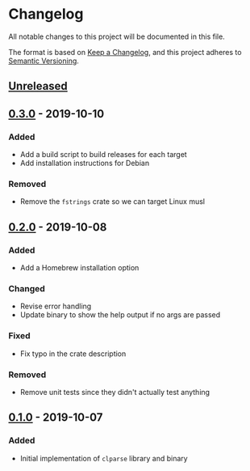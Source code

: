 # Changelog
All notable changes to this project will be documented in this file.

The format is based on [Keep a Changelog](https://keepachangelog.com/en/1.0.0/),
and this project adheres to [Semantic Versioning](https://semver.org/spec/v2.0.0.html).

## [Unreleased]

## [0.3.0] - 2019-10-10
### Added
- Add a build script to build releases for each target
- Add installation instructions for Debian

### Removed
- Remove the `fstrings` crate so we can target Linux musl

## [0.2.0] - 2019-10-08
### Added
- Add a Homebrew installation option

### Changed
- Revise error handling
- Update binary to show the help output if no args are passed

### Fixed
- Fix typo in the crate description

### Removed
- Remove unit tests since they didn't actually test anything

## [0.1.0] - 2019-10-07
### Added
- Initial implementation of `clparse` library and binary

[Unreleased]: https://github.com/marcaddeo/clparse/compare/0.3.0...HEAD
[0.3.0]: https://github.com/marcaddeo/clparse/compare/0.2.0...0.3.0
[0.2.0]: https://github.com/marcaddeo/clparse/compare/0.1.0...0.2.0
[0.1.0]: https://github.com/marcadde/clparse/releases/tag/0.1.0
